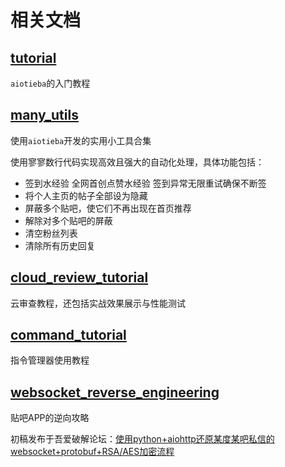 # 相关文档

## [tutorial](tutorial.md)

`aiotieba`的入门教程

## [many_utils](many_utils.md)

使用`aiotieba`开发的实用小工具合集

使用寥寥数行代码实现高效且强大的自动化处理，具体功能包括：

+ 签到水经验 全网首创点赞水经验 签到异常无限重试确保不断签
+ 将个人主页的帖子全部设为隐藏
+ 屏蔽多个贴吧，使它们不再出现在首页推荐
+ 解除对多个贴吧的屏蔽
+ 清空粉丝列表
+ 清除所有历史回复

## [cloud_review_tutorial](cloud_review_tutorial.md)

云审查教程，还包括实战效果展示与性能测试

## [command_tutorial](command_tutorial.md)

指令管理器使用教程

## [websocket_reverse_engineering](websocket_reverse_engineering.md)

贴吧APP的逆向攻略

初稿发布于吾爱破解论坛：[使用python+aiohttp还原某度某吧私信的websocket+protobuf+RSA/AES加密流程](https://www.52pojie.cn/thread-1648818-1-1.html)
